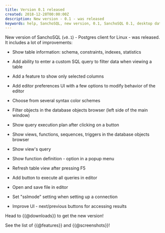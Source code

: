 ```yaml
---
title: Version 0.1 released
created: 2018-12-28T00:00:00Z
description: New version - 0.1 - was released
keywords: help, SanchoSQL, new version, 0.1, SanchoSQL 0.1, desktop database client, postgres, linux, SanchoSQL, GTK+, GTKmm
---
```


New version of SanchoSQL (`v0.1`) - Postgres client for Linux - was released. It includes a lot of improvements:

- Show table information: schema, constraints, indexes, statistics

- Add ability to enter a custom SQL query to filter data when viewing a table

- Add a feature to show only selected columns

- Add editor preferences UI with a few options to modify behavior of the editor

- Choose from several syntax color schemes

- Filter objects in the database objects browser (left side of the main window)

- Show query execution plan after clicking on a button

- Show views, functions, sequences, triggers in the database objects browser

- Show view's query

- Show function definition - option in a popup menu

- Refresh table view after pressing F5

- Add button to execute all queries in editor

- Open and save file in editor

- Set "sslmode" setting when setting up a connection

- Improve UI - next/previous buttons for accessing results

Head to {{@downloads}} to get the new version!

See the list of {{@features}} and {{@screenshots}}!
